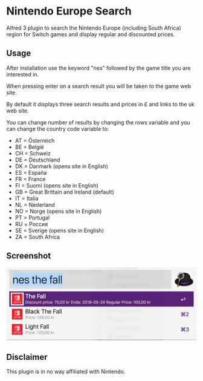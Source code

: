 # Nintendo Europe Search
Alfred 3 plugin to search the Nintendo Europe (including South Africa) region for Switch games and display regular and discounted prices.

## Usage
After installation use the keyword "nes" followed by the game title you are interested in.

When pressing enter on a search result you will be taken to the game web site.

By default it displays three search results and prices in £ and links to the uk web site.

You can change number of results by changing the rows variable and you can change the country code variable to:
- AT = Österreich
- BE = België
- CH = Schweiz
- DE = Deutschland
- DK = Danmark (opens site in English)
- ES = España
- FR = France
- FI = Suomi (opens site in English)
- GB = Great Brittain and Ireland (default)
- IT = Italia
- NL = Nederland
- NO = Norge (opens site in English)
- PT = Portugal
- RU = Россия
- SE = Sverige (opens site in English)
- ZA = South Africa


## Screenshot
![Screenshot of plugin](screenshot.png)

## Disclaimer
This plugin is in no way affiliated with Nintendo.